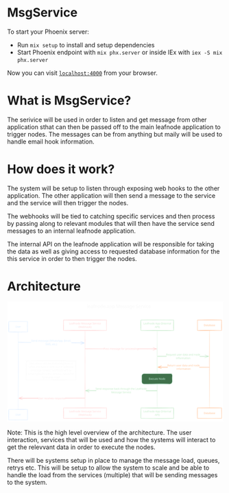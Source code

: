 # MsgService

To start your Phoenix server:

  * Run `mix setup` to install and setup dependencies
  * Start Phoenix endpoint with `mix phx.server` or inside IEx with `iex -S mix phx.server`

Now you can visit [`localhost:4000`](http://localhost:4000) from your browser.

# What is MsgService?

The serivice will be used in order to listen and get message from other application sthat can then be passed off to the main leafnode application to trigger nodes. The messages can be from anything but maily will be used to handle email hook information.

# How does it work?

The system will be setup to listen through exposing web hooks to the other application. The other application will then send a message to the service and the service will then trigger the nodes.

The webhooks will be tied to catching specific services and then process by passing along to relevant modules that will then have the service send messages to an internal leafnode application.

The internal API on the leafnode application will be responsible for taking the data as well as giving access to requested database information for the this service in order to then trigger the nodes.

# Architecture
![High-Level Architecture](./docs/high%20level%20overview.svg)

Note: This is the high level overview of the architecture. The user interaction, services that will be used and how the systems will interact to get the relevvant data in order to execute the nodes.

There will be systems setup in place to manage the message load, queues, retrys etc. This will be setup to allow the system to scale and be able to handle the load from the services (multiple) that will be sending messages to the system.
